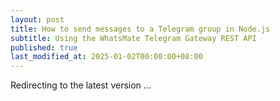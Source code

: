 ```yaml
---
layout: post
title: How to send messages to a Telegram group in Node.js
subtitle: Using the WhatsMate Telegram Gateway REST API
published: true
last_modified_at: 2025-01-02T00:00:00+08:00
---
```




<script>
    function pageRedirect() {
        window.location.replace("/2022-06-23-send-telegram-group-message-nodejs/");
    }      
    setTimeout("pageRedirect()", 1000);
</script>

Redirecting to the latest version ...
